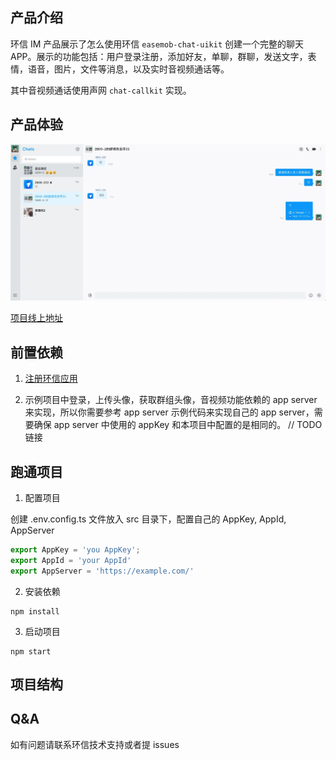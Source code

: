 ## 产品介绍

环信 IM 产品展示了怎么使用环信 `easemob-chat-uikit` 创建一个完整的聊天 APP。展示的功能包括：用户登录注册，添加好友，单聊，群聊，发送文字，表情，语音，图片，文件等消息，以及实时音视频通话等。

其中音视频通话使用声网 `chat-callkit` 实现。

## 产品体验

![demo](./demo.png)

[项目线上地址](https://uikit-demo.oss-cn-beijing.aliyuncs.com/login)

## 前置依赖

1. [注册环信应用](https://doc.easemob.com/product/enable_and_configure_IM.html)

2. 示例项目中登录，上传头像，获取群组头像，音视频功能依赖的 app server 来实现，所以你需要参考 app server 示例代码来实现自己的 app server，需要确保 app server 中使用的 appKey 和本项目中配置的是相同的。
   // TODO 链接

## 跑通项目

1. 配置项目

创建 .env.config.ts 文件放入 src 目录下，配置自己的 AppKey, AppId, AppServer

```typescript
export AppKey = 'you AppKey';
export AppId = 'your AppId'
export AppServer = 'https://example.com/'
```

2. 安装依赖

```
npm install
```

3. 启动项目

```
npm start
```

## 项目结构

## Q&A

如有问题请联系环信技术支持或者提 issues
